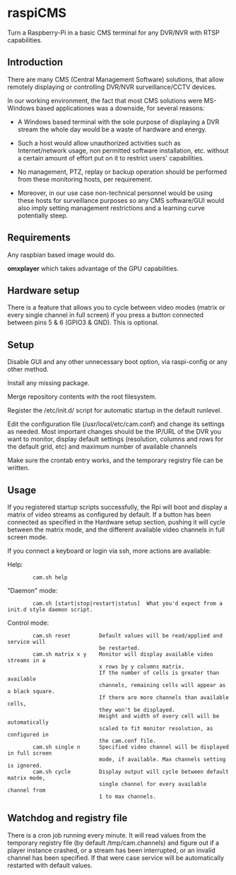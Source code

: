 # raspiCMS
Turn a Raspberry-Pi in a basic CMS terminal for any DVR/NVR with RTSP capabilities.

Introduction
------------

There are many CMS (Central Management Software) solutions, that allow remotely displaying or controlling DVR/NVR surveillance/CCTV devices.

In our working environment, the fact that most CMS solutions were MS-Windows based applicationes was a downside, for several reasons:

 * A Windows based terminal with the sole purpose of displaying a DVR stream the whole day would be a waste of hardware and energy.

 * Such a host would allow unauthorized activities such as Internet/network usage, non permitted software installation, etc. without a certain amount of effort put on it to restrict users' capabilities.

 * No management, PTZ, replay or backup operation should be performed from these monitoring hosts, per requirement.

 * Moreover, in our use case non-technical personnel would be using these hosts for surveillance purposes so any CMS software/GUI would also imply setting management restrictions and a learning curve potentially steep.

Requirements
------------

Any raspbian based image would do.

**omxplayer** which takes advantage of the GPU capabilities.

Hardware setup
--------------

There is a feature that allows you to cycle between video modes (matrix or every single channel in full screen) if you press a button connected between pins 5 & 6 (GPIO3 & GND). This is optional.

Setup
-----

Disable GUI and any other unnecessary boot option, via raspi-config or any other method.

Install any missing package.

Merge repository contents with the root filesystem.

Register the /etc/init.d/ script for automatic startup in the default runlevel.

Edit the configuration file (/usr/local/etc/cam.conf) and change its settings as needed. Most important changes should be the IP/URL of the DVR you want to monitor, display default settings (resolution, columns and rows for the default grid, etc) and maximum number of available channels

Make sure the crontab entry works, and the temporary registry file can be written.

Usage
-----

If you registered startup scripts successfully, the Rpi will boot and display a matrix of video streams as configured by default. If a button has been connected as specified in the Hardware setup section, pushing it will cycle between the matrix mode, and the different available video channels in full screen mode.

If you connect a keyboard or login via ssh, more actions are available:

Help:

            cam.sh help

"Daemon" mode:

            cam.sh [start|stop|restart|status]  What you'd expect from a init.d style daemon script. 

Control mode:

            cam.sh reset         Default values will be read/applied and service will 
                                 be restarted.
            cam.sh matrix x y    Monitor will display available video streams in a 
                                 x rows by y columns matrix. 
                                 If the number of cells is greater than available 
                                 channels, remaining cells will appear as a black square.
                                 If there are more channels than available cells, 
                                 they won't be displayed.
                                 Height and width of every cell will be automatically 
                                 scaled to fit monitor resolution, as configured in 
                                 the cam.conf file.
            cam.sh single n      Specified video channel will be displayed in full screen 
                                 mode, if available. Max channels setting is ignored.
            cam.sh cycle         Display output will cycle between default matrix mode, 
                                 single channel for every available channel from 
                                 1 to max channels.

Watchdog and registry file
--------------------------

There is a cron job running every minute. It will read values from the temporary registry file (by default /tmp/cam.channels) and figure out if a player instance crashed, or a stream has been interrupted, or an invalid channel has been specified. If that were case service will be automatically restarted with default values.


